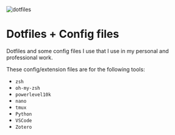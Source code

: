 ![dotfiles](https://dotfiles.github.io/images/dotfiles-logo.png)

# Dotfiles + Config files
Dotfiles and some config files I use that I use in my personal and professional work. 

These config/extension files are for the following tools: 
* `zsh`
* `oh-my-zsh`
* `powerlevel10k`
* `nano` 
* `tmux`
* `Python` 
* `VSCode`
* `Zotero`